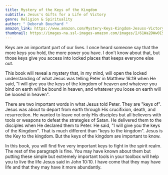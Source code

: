 ```yaml
---
title: Mystery of the Keys of the Kingdom
subtitle: Jesus's Gifts for a Life of Victory
genre: Religion & Spirituality
author: " Deborah Bouchard "
amazon_link: https://www.amazon.com/Mystery-Keys-Kingdom-Jesuss-Victory/dp/1648954766/ref=tmm_pap_swatch_0?_encoding=UTF8&qid=1642679735&sr=8-1
thumbnail: https://images-na.ssl-images-amazon.com/images/I/61Wa2DWw0IS.jpg
---
```

Keys are an important part of our lives. I once heard someone say that the more keys you hold, the more power you have. I don't know about that, but those keys give you access into locked places that keeps everyone else out.

This book will reveal a mystery that, in my mind, will open the locked understanding of what Jesus was telling Peter in Matthew 16:19 when He said, "I will give you the keys of the kingdom of heaven and whatever you bind on earth will be bound in heaven, and whatever you loose on earth will be loosed in heaven".

There are two important words in what Jesus told Peter. They are "keys of". Jesus was about to depart from earth through His crucifixion, death, and resurrection. He wanted to leave not only His disciples but all believers with tools or weapons to defeat the strategies of Satan. He delivered them to the disciples when He declared them to Peter. He said, "I will give you the keys of the Kingdom". That is much different than "keys to the kingdom". Jesus is the Key to the kingdom. But the keys of the kingdom are important to know.

In this book, you will find five very important keys to fight in the spirit realm. The rest of the paragraph is fine. You may have known about them but putting these simple but extremely important tools in your toolbox will help you to live the life Jesus said in John 10:10. I have come that they may have life and that they may have it more abundantly.